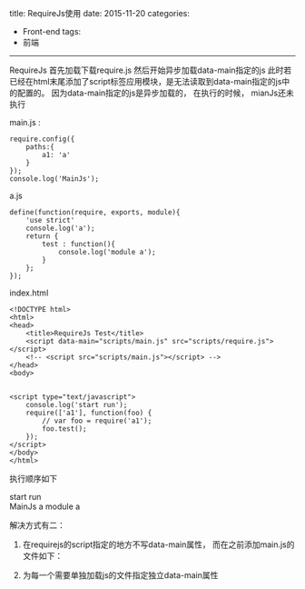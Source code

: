 title: RequireJs使用
date: 2015-11-20
categories:
- Front-end
tags:
- 前端
----------------------------
RequireJs
首先加载下载require.js
然后开始异步加载data-main指定的js
此时若已经在html末尾添加了script标签应用模块，是无法读取到data-main指定的js中的配置的。
因为data-main指定的js是异步加载的， 在执行的时候， mianJs还未执行

main.js :
```
require.config({
	paths:{
		a1: 'a'
	}
});
console.log('MainJs');
```
a.js
```
define(function(require, exports, module){
	'use strict'
	console.log('a');
	return {
		test : function(){
			console.log('module a');
		}
	};
});
```
index.html
```
<!DOCTYPE html>
<html>
<head>
    <title>RequireJs Test</title>
    <script data-main="scripts/main.js" src="scripts/require.js"></script>
    <!-- <script src="scripts/main.js"></script> -->
</head>
<body>

 
<script type="text/javascript">
    console.log('start run');
    require(['a1'], function(foo) {
        // var foo = require('a1');
        foo.test();
    });
</script>
</body>
</html>
```
执行顺序如下

start run  
MainJs
a
module a

解决方式有二：
1. 在requirejs的script指定的地方不写data-main属性， 而在之前添加main.js的文件如下：
    <script src="static/qtinggame/scripts/components/requirejs/require.js"></script>
    <script src="static/qtinggame/scripts/main.js?j=000"></script>

2. 为每一个需要单独加载js的文件指定独立data-main属性
